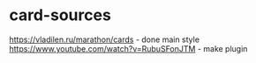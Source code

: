 # card-sources
https://vladilen.ru/marathon/cards - done main style
https://www.youtube.com/watch?v=RubuSFonJTM - make plugin 
